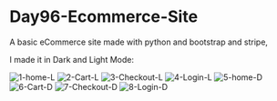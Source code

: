 # Day96-Ecommerce-Site
A basic eCommerce site made with python and bootstrap and stripe,


I made it in Dark and Light Mode:

![1-home-L](https://github.com/batgit39/Day96-Ecommerce-Site/assets/86790253/6301b3f9-51d2-4de0-a1f6-6c826a0e27e5)
![2-Cart-L](https://github.com/batgit39/Day96-Ecommerce-Site/assets/86790253/c3c19cd7-1d64-48d8-8f0c-6a563ef00403)
![3-Checkout-L](https://github.com/batgit39/Day96-Ecommerce-Site/assets/86790253/a9529e0c-ecd3-4b46-82b6-ff03c8a481fc)
![4-Login-L](https://github.com/batgit39/Day96-Ecommerce-Site/assets/86790253/fee477b8-9cab-4066-a071-075cc2295035)
![5-home-D](https://github.com/batgit39/Day96-Ecommerce-Site/assets/86790253/47b3cdd0-4fce-43ad-a5c0-88ba89d91a7a)
![6-Cart-D](https://github.com/batgit39/Day96-Ecommerce-Site/assets/86790253/9c98c323-419b-4b98-bb4d-8db7e1ef7ccb)
![7-Checkout-D](https://github.com/batgit39/Day96-Ecommerce-Site/assets/86790253/ec9c74b7-0e86-4d95-8957-262356ca080c)
![8-Login-D](https://github.com/batgit39/Day96-Ecommerce-Site/assets/86790253/51dce4f9-1fc7-44ac-b99f-17956fb7e1d9)
